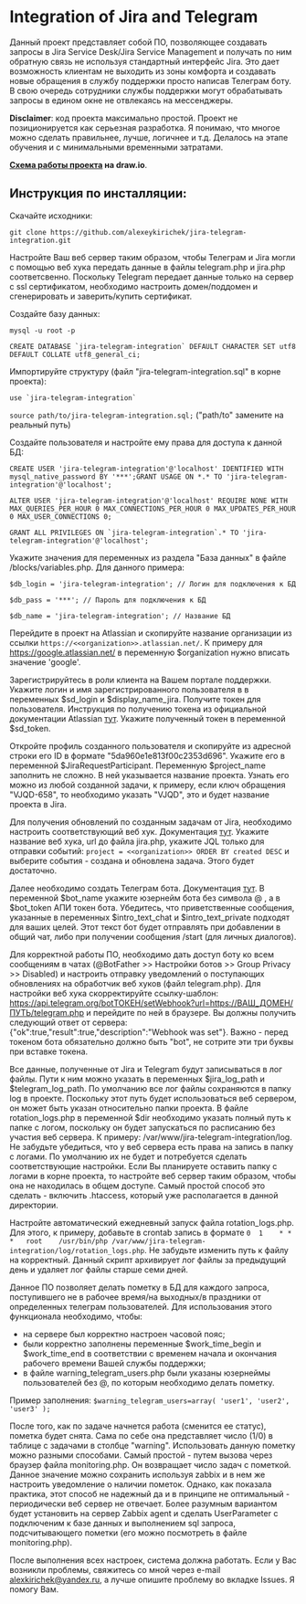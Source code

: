 # Integration of Jira and Telegram

Данный проект представляет собой ПО, позволяющее создавать запросы в Jira Service Desk/Jira Service Management и получать по ним обратную связь не используя стандартный интерфейс Jira. Это дает возможность клиентам не выходить из зоны комфорта и создавать новые обращения в службу поддержки просто написав Телеграм боту. В свою очередь сотрудники службы поддержки могут обрабатывать запросы в едином окне не отвлекаясь на мессенджеры.

**Disclaimer**: код проекта максимально простой. Проект не позиционируется как серьезная разработка. Я понимаю, что многое можно сделать правильнее, лучше, логичнее и т.д. Делалось на этапе обучения и с минимальными временными затратами.

**[Схема работы проекта](https://viewer.diagrams.net/?tags=%7B%7D&highlight=0000ff&edit=_blank&layers=1&nav=1&title=%D0%A2%D0%B5%D0%BB%D0%B5%D0%B3%D1%80%D0%B0%D0%BC%D0%BC%20%D0%B1%D0%BE%D1%82%20github.drawio.png#R7VxZk6M2EP41rkoedgpJYODR42NTlaQyVZvUHm%2BMzdpksXFh5vD%2B%2BgiQROvAYBtjT3b3gYW20NXqr79uiRmQ8fr1fRpsV38mizAeYGvxOiCTAcYI%2B0P6Xy7ZlxIf2aVgmUYLVqgSfIi%2Bh0xoMelTtAh3UsEsSeIs2srCebLZhPNMkgVpmrzIxb4msdzqNliGmuDDPIh16cdoka1KqYfdSv5bGC1XvGU09Mtf1gEvzEayWwWL5AWIyHRAxmmSZOXd%2BnUcxvnk8Xkp35vV%2FCo6loabrM0LI%2Fvvj399eUXz4bfH6J%2FHBxI%2BvH%2FHOvscxE9swKyz2Z7PQLigE8IekzRbJctkE8TTSnqfJk%2BbRZg3Y9GnqswfSbKlQkSF%2F4ZZtmfaDZ6yhIpW2Tpmv%2BpDYaPbJU%2FpPDzQf74kgnQZZgfKeWW5fCygATZR78NkHWbpnhZIwzjIomdZ%2BQFbQ0tRrppmesNm%2BohZR%2Fqs06nz6RUNPCe%2Fv58WV7uQzIqrX0gcdqXKroqhokApsbTCk%2BLqyS%2BOihtaEoOS9%2BCeyHXS65i%2Fi3jT5ev0SrRVI6%2BJl1WUhR%2B2QaHLF4oULfX%2FHKZZ%2BHpQY%2BxXm7%2Byl%2FHjpTJaNGRYtAIG61oX0jFx3rhpeS1Ni9g3ZVueYdqHMR3A%2FSJ6prfL%2FDZfwCO4jB1ttU8OWRCr8TEVFTIJ7TJsxtwytaTKUhG%2FihYw%2BxXzAszsbK13k6IArNOr3qrgAYKEERgKjMHjcmoxnAUMMGIqzREsTsUuGJIYQM2cBOvc%2FjePuy2fEMxa9Ytu%2B7ZmKQ0AIptJF3CCfBlOsAFPOHb0gido%2BMbxhBO%2FRkBBzk0BCn7rQN564vFtITnvt0qTZgCHpgAxIYaPBIYegWjlzYz9xB5d8K4RgUUvxpwKQQSeAYxFvGtmxrRK1o9Pu57Yki3BGxma6JIB3oSwezNzr2FVdArT%2FSf48Dmv7M7hj5NXVnn5tG9yMc3W6FzNGotXR2ka7EGBbRJtsh2o%2BSEXVEvFtV1pqTi%2Bpei6rLHSvOjaGaZvwFxm%2BtDchNFjxegBqdC5kCiP71Sbh0GQVMvp1KQDax16srXapuAGG4KbixkrctuybN8BKrgHHPUgIJ9PsRXlG2G4IzYP%2FZGn%2BRVPjrLFveDuRfSBeeHWLWM4exZg9WPO5%2BU45qiKlVgIRkqunIYw16qYCF3nmWwVQRwtN%2FR%2BTq0iTKkgt4ZoHsQj9sM6WixKiA930ffgsagqR16GV7Re537gTPK6KKrvSoDPq95lafItHCdxQuudbJJNXsvXKI4VUQeG6biKG3UMhokMbtS7mGH6V%2FWiwHF%2Blvxm5160bXaCx20de1HNTXq%2Bd%2BeYUZpXUvaVvafouQufach85GkOT4rJJQASPJcKbUZLq59KojqUcU1JG1j8LXqdggRDWd43kWgErh5oCJUpBQ1SjRRfZEUPNFrv1CtfXjyOzs%2BBlrzjyjlQjxBlDZqIAukza4GJgSi8peCZ40cz0OCugea8ibe6YGg1JtQJN5PNMO%2BhhVryiT5DZY%2F7dA7rlm5Tvtuji%2BcLTcV5rNFQAq5OxaxhSCThMwbaFi4AxFvVnlMVQoHKkUlumXPV%2FQdRHlEdtGNKemADOl4sjCK3gY790zfcNiVpD%2Fuhb44lM%2Fmh6hEvTN6wOdc5gqkLtyYHqezsHrUlXEaKvRujbcvTfX1TxKbtFbO%2F9MAUWlJM%2FINHw0hRqmHPzDHoFF9Mp7cbEY3qsol9xwzIkumN4zi6JZq0drmQoc2ZpM1ilB%2Fuym0mDna7aF4s9SDNdDF0dK9R9gncg1w%2Ffaq8XP7QgZNre%2BiowT647EwXJ%2FZ4uIuzHLmKckCai9Mqsm1lyfj9%2BkpiOD5VA9WQqs60YN64awBTFUoaQvBmQaNFMlTJwbo8wimvM%2BY3ygTH%2BelmGJMJsIGJ2cPEwJL3LbGW94Cv%2B63GenZEWNWHwIEcAjTEp%2B%2FQcR1PjlQw0NmBDZ22ff9B%2FDh2FD9ODOTMPwBU3cdJ190b7i0sIq2PyNzWSQ1iiF6akk3i7KiwViX3hNVchRrc1J1xFTUohzOULEh7rO82J9X9WTUeJDN7xQbejZBhe1hwv%2B4XhJl5%2BxOgBZ3V%2FV8B1UEyYSIGQLX7DIxsE4Oqp9hsJozQOOjm2Ex3p4z7IdMKl9aioVO5tFbRhbm0bUgmH7USajV6m4pyVchrq6gmhV9aT20yxaaguI2qmrOwbU%2Fkvi2dChyuq%2BjSSq054MpTvD%2BKfyS2vDGDDcdoTLvWl%2FOPpuNt%2FQcgtVPbGEjYbQ%2BZdr%2B%2Fct7E15z7tLUEBszgeKZoYqSR%2F7EcLygpYLhx6leVtI0UbuIjOIxlQxK7WFfbVrHf%2Bgem3ECaLem2PjG1DftZ%2Bb5D3bFO%2BNGZdfAjiAPL3%2FrlvAzlOTbr8KSBQAAPdH2sNV2X6VQyD%2FpGkRgOAnJ4gpeVvCue7btftQXfe4IAyzzHCAtDr09YqMkPnJCvF8qSv0Bs%2FuZHfKvTPhF0fh79ZNO69hJSNuzdq3sWzhFb5Bwhe5hpBsx3F8io9Z4F4h%2BOnHI%2Bo8MNJiR%2Fvk%2BamjYB%2FhFbNeJ7mQY%2BVmcC5%2BM8%2FLDhWG525PcPTVt7tcfgBPbwEyInprEPag2PZfyDk6pDHZjsM%2FfqlD05XQETefQHku8TUNtQe4UciZLKWj5hcOTn6u4SV1Q%2B1LRsDHOATZ0ZgXHjqhtnLuoT%2FlxC0zKXpuEogiHGbYMyFmjC6m70v08%2FP7yz6L9jXrJbmsrtBOYd%2FcmOKUAriPYQci0e9Iyl4TYS0mNWyt3PQwsKQXXlEIfop9hwV9%2Bz08fqr3aVueDqb5%2BR6X8%3D "Блок схема") на draw.io**.

## Инструкция по инсталляции:

Скачайте исходники:

`git clone https://github.com/alexeykirichek/jira-telegram-integration.git`

Настройте Ваш веб сервер таким образом, чтобы Телеграм и Jira могли с помощью веб хука передать данные в файлы telegram.php и jira.php соответсвенно. Поскольку Telegram передает данные только на сервер с ssl сертификатом, необходимо настроить домен/поддомен и сгенерировать и заверить/купить сертификат.

Создайте базу данных:

`mysql -u root -p`

``CREATE DATABASE `jira-telegram-integration` DEFAULT CHARACTER SET utf8 DEFAULT COLLATE utf8_general_ci;``

Импортируйте структуру (файл "jira-telegram-integration.sql" в корне проекта):

``use `jira-telegram-integration` ``

`source path/to/jira-telegram-integration.sql;` ("path/to" замените на реальный путь)

Создайте пользователя и настройте ему права для доступа к данной БД:

``CREATE USER 'jira-telegram-integration'@'localhost' IDENTIFIED WITH mysql_native_password BY '***';GRANT USAGE ON *.* TO 'jira-telegram-integration'@'localhost';``

``ALTER USER 'jira-telegram-integration'@'localhost' REQUIRE NONE WITH MAX_QUERIES_PER_HOUR 0 MAX_CONNECTIONS_PER_HOUR 0 MAX_UPDATES_PER_HOUR 0 MAX_USER_CONNECTIONS 0;``

``GRANT ALL PRIVILEGES ON `jira-telegram-integration`.* TO 'jira-telegram-integration'@'localhost';``

Укажите значения для переменных из раздела "База данных" в файле /blocks/variables.php. Для данного примера:

``$db_login = 'jira-telegram-integration'; // Логин для подключения к БД``

``$db_pass = '***'; // Пароль для подключения к БД``

``$db_name = 'jira-telegram-integration'; // Название БД``

Перейдите в проект на Atlassian и скопируйте название организации из ссылки ``https://<<organization>>.atlassian.net/``. К примеру для https://google.atlassian.net/ в переменную $organization нужно вписать значение 'google'.

Зарегистрируйтесь в роли клиента на Вашем портале поддержки. Укажите логин и имя зарегистрированного пользователя в в переменных $sd_login и $display_name_jira. Получите токен для пользователя. Инструкция по получению токена из официальной документации Atlassian [тут](https://support.atlassian.com/atlassian-account/docs/manage-api-tokens-for-your-atlassian-account/). Укажите полученный токен в переменной $sd_token.

Откройте профиль созданного пользователя и скопируйте из адресной строки его ID в формате "5da960e1e813f00c2353d696". Укажите его в переменной $JiraRequestParticipant. Переменную $project_name заполнить не сложно. В ней указывается название проекта. Узнать его можно из любой созданной задачи, к примеру, если ключ обращения "VJQD-658", то необходимо указать "VJQD", это и будет название проекта в Jira.

Для получения обновлений по созданным задачам от Jira, необходимо настроить соответствующий веб хук. Документация [тут](https://developer.atlassian.com/server/jira/platform/webhooks/). Укажите название веб хука, url до файла jira.php, укажите JQL только для отправки событий: ``project = <<organization>> ORDER BY created DESC`` и выберите события - создана и обновлена задача. Этого будет достаточно.

Далее необходимо создать Телеграм бота. Документация [тут](https://tlgrm.ru/docs/bots#create-a-new-bot). В переменной $bot_name укажите юзернейм бота без символа @ , а в $bot_token АПИ токен бота. Убедитесь, что приветственные сообщения, указанные в переменных $intro_text_chat и $intro_text_private подходят для ваших целей. Этот текст бот будет отправлять при добавлении в общий чат, либо при получении сообщения /start (для личных диалогов).

Для корректной работы ПО, необходимо дать доступ боту ко всем сообщениям в чатах (@BotFather >> Настройки ботов >> Group Privacy >> Disabled) и настроить отправку уведомлений о поступающих обновлениях на обработчик веб хуков (файл telegram.php). Для настройки веб хука скорректируйте ссылку-шаблон: https://api.telegram.org/botТОКЕН/setWebhook?url=https://ВАШ_ДОМЕН/ПУТЬ/telegram.php и перейдите по ней в браузере. Вы должны получить следующий ответ от сервера: {"ok":true,"result":true,"description":"Webhook was set"}. Важно - перед токеном бота обязательно должно быть "bot", не сотрите эти три буквы при вставке токена.

Все данные, полученные от Jira и Telegram будут записываться в лог файлы. Пути к ним можно указать в переменных $jira_log_path и $telegram_log_path. По умолчанию все лог файлы сохраняются в папку log в проекте. Поскольку этот путь будет использоваться веб сервером, он может быть указан относительно папки проекта. В файле rotation_logs.php в переменной $dir необходимо указать полный путь к папке с логом, поскольку он будет запускаться по расписанию без участия веб сервера. К примеру: /var/www/jira-telegram-integration/log. Не забудьте убедиться, что у веб сервера есть права на запись в папку с логами. По умолчанию их не будет и потребуется сделать соответствующие настройки. Если Вы планируете оставить папку с логами в корне проекта, то настройте веб сервер таким образом, чтобы она не находилась в общем доступе. Самый простой способ это сделать - включить .htaccess, который уже располагается в данной директории.

Настройте автоматический ежедневный запуск файла rotation_logs.php. Для этого, к примеру, добавьте в crontab запись в формате ``0  1    * * *   root    /usr/bin/php /var/www/jira-telegram-integration/log/rotation_logs.php``. Не забудьте изменить путь к файлу на корректный. Данный скрипт архивирует лог файлы за предыдущий день и удаляет лог файлы старше семи дней.

Данное ПО позволяет делать пометку в БД для каждого запроса, поступившего не в рабочее время/на выходных/в праздники от определенных телеграм пользователей. Для использования этого функционала необходимо, чтобы:
- на сервере был корректно настроен часовой пояс;
- были корректно заполнены переменные $work_time_begin и $work_time_end в соответствии с временем начала и окончания рабочего времени Вашей службы поддержки;
- в файле warning_telegram_users.php были указаны юзернеймы пользователей без @, по которым необходимо делать пометку.

Пример заполнения:
``$warning_telegram_users=array(
    'user1',
    'user2',
    'user3'
);``

После того, как по задаче начнется работа (сменится ее статус), пометка будет снята. Сама по себе она представляет число (1/0) в таблице с задачами в столбце "warning". Использовать данную пометку можно разными способами. Самый простой - путем вызова через браузер файла monitoring.php. Он возвращает число задач с пометкой. Данное значение можно сохранить используя zabbix и в нем же настроить уведомление о наличии пометок. Однако, как показала практика, этот способ не надежный да и в принципе не оптимальный - периодически веб сервер не отвечает. Более разумным вариантом будет установить на сервер Zabbix agent и сделать UserParameter с подключеним к базе данных и выполнением sql запроса, подсчитывающего пометки (его можно посмотреть в файле monitoring.php).

После выполнения всех настроек, система должна работать. Если у Вас возникли проблемы, свяжитесь со мной через e-mail alexkirichek@yandex.ru, а лучше опишите проблему во вкладке Issues. Я помогу Вам.
